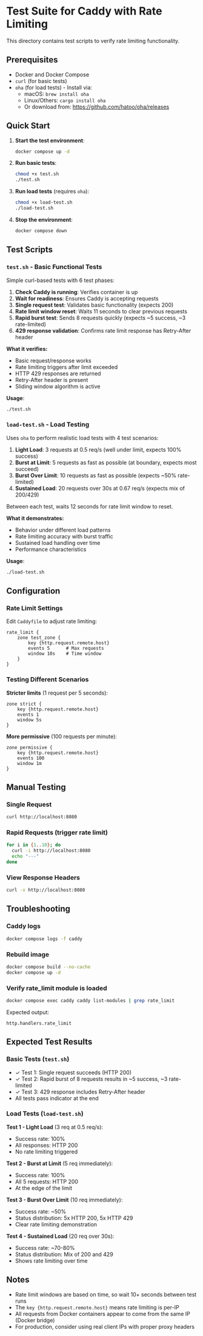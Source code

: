 # Test Suite for Caddy with Rate Limiting

This directory contains test scripts to verify rate limiting functionality.

## Prerequisites

- Docker and Docker Compose
- `curl` (for basic tests)
- `oha` (for load tests) - Install via:
  - macOS: `brew install oha`
  - Linux/Others: `cargo install oha`
  - Or download from: https://github.com/hatoo/oha/releases

## Quick Start

1. **Start the test environment**:
   ```bash
   docker compose up -d
   ```

2. **Run basic tests**:
   ```bash
   chmod +x test.sh
   ./test.sh
   ```

3. **Run load tests** (requires `oha`):
   ```bash
   chmod +x load-test.sh
   ./load-test.sh
   ```

4. **Stop the environment**:
   ```bash
   docker compose down
   ```

## Test Scripts

### `test.sh` - Basic Functional Tests

Simple curl-based tests with 6 test phases:
1. **Check Caddy is running**: Verifies container is up
2. **Wait for readiness**: Ensures Caddy is accepting requests
3. **Single request test**: Validates basic functionality (expects 200)
4. **Rate limit window reset**: Waits 11 seconds to clear previous requests
5. **Rapid burst test**: Sends 8 requests quickly (expects ~5 success, ~3 rate-limited)
6. **429 response validation**: Confirms rate limit response has Retry-After header

**What it verifies:**
- Basic request/response works
- Rate limiting triggers after limit exceeded
- HTTP 429 responses are returned
- Retry-After header is present
- Sliding window algorithm is active

**Usage**:
```bash
./test.sh
```

### `load-test.sh` - Load Testing

Uses `oha` to perform realistic load tests with 4 test scenarios:
1. **Light Load**: 3 requests at 0.5 req/s (well under limit, expects 100% success)
2. **Burst at Limit**: 5 requests as fast as possible (at boundary, expects most succeed)
3. **Burst Over Limit**: 10 requests as fast as possible (expects ~50% rate-limited)
4. **Sustained Load**: 20 requests over 30s at 0.67 req/s (expects mix of 200/429)

Between each test, waits 12 seconds for rate limit window to reset.

**What it demonstrates:**
- Behavior under different load patterns
- Rate limiting accuracy with burst traffic
- Sustained load handling over time
- Performance characteristics

**Usage**:
```bash
./load-test.sh
```

## Configuration

### Rate Limit Settings

Edit `Caddyfile` to adjust rate limiting:

```caddyfile
rate_limit {
    zone test_zone {
        key {http.request.remote.host}
        events 5      # Max requests
        window 10s    # Time window
    }
}
```

### Testing Different Scenarios

**Stricter limits** (1 request per 5 seconds):
```caddyfile
zone strict {
    key {http.request.remote.host}
    events 1
    window 5s
}
```

**More permissive** (100 requests per minute):
```caddyfile
zone permissive {
    key {http.request.remote.host}
    events 100
    window 1m
}
```

## Manual Testing

### Single Request
```bash
curl http://localhost:8080
```

### Rapid Requests (trigger rate limit)
```bash
for i in {1..10}; do 
  curl -i http://localhost:8080
  echo "---"
done
```

### View Response Headers
```bash
curl -v http://localhost:8080
```

## Troubleshooting

### Caddy logs
```bash
docker compose logs -f caddy
```

### Rebuild image
```bash
docker compose build --no-cache
docker compose up -d
```

### Verify rate_limit module is loaded
```bash
docker compose exec caddy caddy list-modules | grep rate_limit
```

Expected output:
```
http.handlers.rate_limit
```

## Expected Test Results

### Basic Tests (`test.sh`)
- ✓ Test 1: Single request succeeds (HTTP 200)
- ✓ Test 2: Rapid burst of 8 requests results in ~5 success, ~3 rate-limited
- ✓ Test 3: 429 response includes Retry-After header
- All tests pass indicator at the end

### Load Tests (`load-test.sh`)

**Test 1 - Light Load** (3 req at 0.5 req/s):
- Success rate: 100%
- All responses: HTTP 200
- No rate limiting triggered

**Test 2 - Burst at Limit** (5 req immediately):
- Success rate: 100%
- All 5 requests: HTTP 200
- At the edge of the limit

**Test 3 - Burst Over Limit** (10 req immediately):
- Success rate: ~50%
- Status distribution: 5x HTTP 200, 5x HTTP 429
- Clear rate limiting demonstration

**Test 4 - Sustained Load** (20 req over 30s):
- Success rate: ~70-80%
- Status distribution: Mix of 200 and 429
- Shows rate limiting over time

## Notes

- Rate limit windows are based on time, so wait 10+ seconds between test runs
- The `key {http.request.remote.host}` means rate limiting is per-IP
- All requests from Docker containers appear to come from the same IP (Docker bridge)
- For production, consider using real client IPs with proper proxy headers
